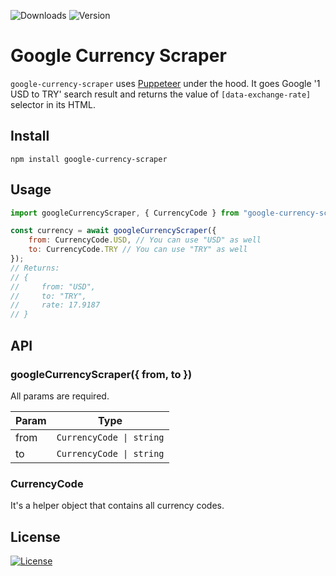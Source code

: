 ![Downloads](https://img.shields.io/npm/dm/google-currency-scraper)
![Version](https://img.shields.io/github/package-json/v/ozgurg/google-currency-scraper)

# Google Currency Scraper

`google-currency-scraper` uses [Puppeteer](https://github.com/puppeteer/puppeteer) under the hood. It goes
Google '1 USD to TRY' search result and returns the value of `[data-exchange-rate]` selector in its HTML.

## Install

```shell
npm install google-currency-scraper
```

## Usage

```javascript
import googleCurrencyScraper, { CurrencyCode } from "google-currency-scraper";

const currency = await googleCurrencyScraper({
    from: CurrencyCode.USD, // You can use "USD" as well
    to: CurrencyCode.TRY // You can use "TRY" as well
});
// Returns:
// {
//     from: "USD",
//     to: "TRY",
//     rate: 17.9187
// }
```

## API

### googleCurrencyScraper({ from, to })

All params are required.

| Param | Type                                    |
|-------|-----------------------------------------|
| from  | <code>CurrencyCode &#124; string</code> |
| to    | <code>CurrencyCode &#124; string</code> |

### CurrencyCode

It's a helper object that contains all currency codes.

## License

[![License](https://img.shields.io/github/license/ozgurg/google-currency-scraper)](https://github.com/ozgurg/google-currency-scraper/blob/main/LICENSE)
